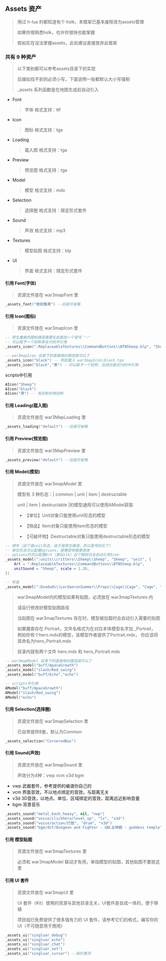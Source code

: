 ## Assets 资产

> 用过 h-lua 的都知道有个 hslk，本框架已基本废除改为assets管理
>
> 如果你很熟悉hslk，也许你很快也能掌握
>
> 假如实在没法掌握assets，此处建议直接放弃此框架

### 共有 9 种资产

> 以下类别都可以参考assets目录下的实现
>
> 后缀如找不到则必须小写，下面说明一般都默认大小写强制
>
> _assets 系列函数是在地图生成前自动引入

* Font
  > 字体 格式支持：ttf
* Icon
  > 图标 格式支持：tga
* Loading
  > 载入图 格式支持：tga
* Preview
  > 预览图 格式支持：tga
* Model
  > 模型 格式支持：mdx
* Selection
  > 选择圈 格式支持：限定形式套件
* Sound
  > 声效 格式支持：mp3
* Textures
  > 模型贴图 格式支持：blp
* UI
  > 界面 格式支持：限定形式套件

#### 引用 Font(字体)

> 资源文件放在 war3mapFont 里

```lua
_assets_font("微软雅黑") --后缀可省略
```

#### 引用 Icon(图标)

> 资源文件放在 war3mapIcon 里

```lua
-- 原生魔兽的图标路径需要在前面加一个冒号 ":"
-- 可以赋予一个别称来在代码中引用
_assets_icon(":ReplaceableTextures\\CommandButtons\\BTNSheep.blp", "Sheep")

-- war3mapIcon 目录下的直接相对路径就可以了
_assets_icon("black") -- 例如载入 war3mapIcon\black.tga
_assets_icon("black","黑") --可以赋予一个别称，后续也能在代码中引用
```

scripts中引用

```lua
AIcon("Sheep")
AIcon("black")
AIcon("黑") -- 有别称的用别称
```

#### 引用 Loading(载入图)

> 资源文件放在 war3MapLoading 里

```lua
_assets_loading("default") --后缀可省略
```

#### 引用 Preview(预览图)

> 资源文件放在 war3MapPreview 里

```lua
_assets_preview("default") --后缀可省略
```

#### 引用 Model(模型)

> 资源文件放在 war3mapModel 里
>
> 模型有 3 种形态：| common | unit | item | destructable
>
> unit | item | destructable |的模型通用可以使用AModel获取
>
> * 【单位】Unit对象只能使用unit形态的模型
>
> * 【物品】Item对象只能使用item形态的模型
>
> * 【可破坏物】Destructable对象只能使用destructable形态的模型

```lua
-- 绵羊（这个是unit形态，由于是原生路径，所以冒号别忘了）
-- 单位形态可以配置options，使模型参数更具体
-- options内可以配置Art（类似slk）这个图标也会自动引用Icon
_assets_model(":units\\critters\\Sheep\\Sheep", "Sheep", "unit", {
    Art = ":ReplaceableTextures\\CommandButtons\\BTNSheep.blp",
    unitSound = "Sheep", scale = 1.20,
})

-- 牢笼
_assets_model(":Doodads\\LordaeronSummer\\Props\\Cage\\Cage", "Cage", "destructable")
```

> war3mapModel内的模型如果有贴图，必须放在 war3mapTextures 内
>
> 请自行修改好模型贴图路径
>
> 当贴图在 war3mapTextures 存在时，模型被加载时会自动引入需要的贴图
>
> 如果魔兽存在 Portrait，文件名格式为在对应本体模型名字加 _Portrait，
> 例如你有个hero.mdx的模型，该模型作者提供了Portrait.mdx，
> 你应该将其命名为hero_Portrait.mdx
>
> 目录内就有两个文件 hero.mdx 和 hero_Portrait.mdx

```lua
-- war3mapModel 目录下的直接相对路径就可以了
_assets_model("buff/ApaceGrowth")
_assets_model("slash/Red_swing")
_assets_model("buff/Echo","echo")
```

```lua
-- scripts中引用
AModel("buff/ApaceGrowth")
AModel("slash/Red_swing")
AModel("echo")
```

#### 引用 Selection(选择圈)

> 资源文件放在 war3mapSelection 里
>
> 已自带提供8套，默认为Common

```lua
_assets_selection("CorneredBox")
```

#### 引用 Sound(声效)

> 资源文件放在 war3mapSound 里
>
> 声效分为4种：vwp vcm v3d bgm

* vwp 武器套件，参考提供的编谱你自己的
* vcm 界面音效，不以地点绑定的音效，与距离无关
* v3d 3D音效，以地点、单位、区域绑定的音效，距离远近影响音量
* bgm 背景音乐

```lua
_assets_sound("metal_bash_heavy", nil, "vwp")
_assets_sound("voice/clickhero/level_up", "lv", "v3d")
_assets_sound("voice/action/打鼓", "drum", "v3d")
_assets_sound("bgm/dnf/Dungeon and Fighter - GBL女神殿 - goddess temple", "gbl", "bgm")
```

#### 引用 模型贴图

> 资源文件放在 war3mapTextures 里
>
> 必须和 war3mapModel 联动才有用，单指模型的贴图，其他贴图不要放这里

#### 引用 UI 套件

> 资源文件放在 war3mapUI 里
>
> UI 套件（Kit）使用的资源与其他目录无关，UI套件是自成一体的，便于移植
>
> 项目组已免费提供了很多强有力的 UI 套件，请参考它们的格式，编写你的UI（不可随意用于商用）

```lua
_assets_ui("singluar_debug")
_assets_ui("singluar_echo")
_assets_ui("singluar_chat")
_assets_ui("singluar_set")
_assets_ui("singluar_cursor") --指针置顶
```
